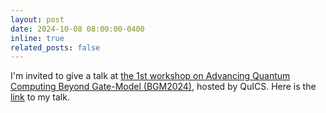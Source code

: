 ```yaml
---
layout: post
date: 2024-10-08 08:00:00-0400
inline: true
related_posts: false
---
```


I'm invited to give a talk at [the 1st workshop on Advancing Quantum Computing Beyond Gate-Model (BGM2024)](https://quics-beyond-2024.github.io/), hosted by QuICS. Here is the [link](https://www.youtube.com/watch?v=5a-TnaHEDEs) to my talk.